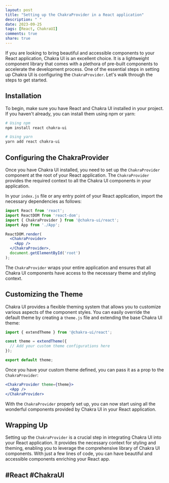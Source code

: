 ```yaml
---
layout: post
title: "Setting up the ChakraProvider in a React application"
description: " "
date: 2023-09-25
tags: [React, ChakraUI]
comments: true
share: true
---
```


If you are looking to bring beautiful and accessible components to your React application, Chakra UI is an excellent choice. It is a lightweight component library that comes with a plethora of pre-built components to accelerate the development process. One of the essential steps in setting up Chakra UI is configuring the `ChakraProvider`. Let's walk through the steps to get started.

## Installation

To begin, make sure you have React and Chakra UI installed in your project. If you haven't already, you can install them using npm or yarn:

```bash
# Using npm
npm install react chakra-ui

# Using yarn
yarn add react chakra-ui
```

## Configuring the ChakraProvider

Once you have Chakra UI installed, you need to set up the `ChakraProvider` component at the root of your React application. The `ChakraProvider` provides the required context to all the Chakra UI components in your application.

In your `index.js` file or any entry point of your React application, import the necessary dependencies as follows:

```jsx
import React from 'react';
import ReactDOM from 'react-dom';
import { ChakraProvider } from '@chakra-ui/react';
import App from './App';

ReactDOM.render(
  <ChakraProvider>
    <App />
  </ChakraProvider>,
  document.getElementById('root')
);
```

The `ChakraProvider` wraps your entire application and ensures that all Chakra UI components have access to the necessary theme and styling context.

## Customizing the Theme

Chakra UI provides a flexible theming system that allows you to customize various aspects of the component styles. You can easily override the default theme by creating a `theme.js` file and extending the base Chakra UI theme:

```jsx
import { extendTheme } from '@chakra-ui/react';

const theme = extendTheme({
  // Add your custom theme configurations here
});

export default theme;
```

Once you have your custom theme defined, you can pass it as a prop to the `ChakraProvider`:

```jsx
<ChakraProvider theme={theme}>
  <App />
</ChakraProvider>
```

With the `ChakraProvider` properly set up, you can now start using all the wonderful components provided by Chakra UI in your React application.

## Wrapping Up

Setting up the `ChakraProvider` is a crucial step in integrating Chakra UI into your React application. It provides the necessary context for styling and theming, enabling you to leverage the comprehensive library of Chakra UI components. With just a few lines of code, you can have beautiful and accessible components enriching your React app.

## #React #ChakraUI